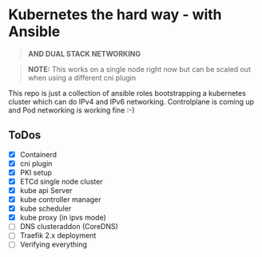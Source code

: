 # Kubernetes the hard way - with Ansible
> **AND DUAL STACK NETWORKING**

> **NOTE:** This works on a single node right now but can be scaled out when using a different cni plugin

This repo is just a collection of ansible roles bootstrapping a kubernetes cluster which can do IPv4 and IPv6 networking.
Controlplane is coming up and Pod networking is working fine :-)

## ToDos

- [x] Containerd
- [x] cni plugin
- [x] PKI setup
- [x] ETCd single node cluster
- [x] kube api Server
- [x] kube controller manager
- [x] kube scheduler
- [x] kube proxy (in ipvs mode)
- [ ] DNS clusteraddon (CoreDNS)
- [ ] Traefik 2.x deployment
- [ ] Verifying everything
